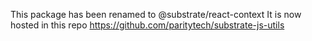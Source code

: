 This package has been renamed to @substrate/react-context
It is now hosted in this repo https://github.com/paritytech/substrate-js-utils
